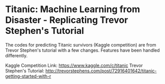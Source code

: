 # Titanic: Machine Learning from Disaster - Replicating Trevor Stephen's Tutorial

The codes for predicting Titanic survivors (Kaggle competition) are from Trevor Stephen's tutorial with a few changes. Features have been handled differently.

Kaggle Competition Link: https://www.kaggle.com/c/titanic
Trevor Stephen's Tutorial: http://trevorstephens.com/post/72916401642/titanic-getting-started-with-r
